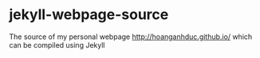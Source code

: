 # jekyll-webpage-source
The source of my personal webpage http://hoanganhduc.github.io/ which can be compiled using Jekyll

